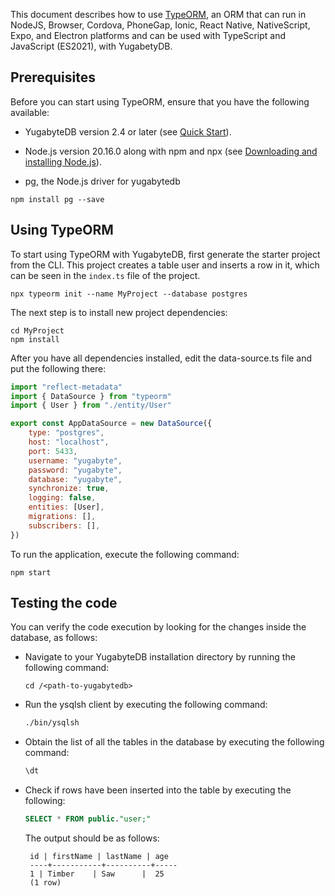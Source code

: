 <!---
title: Using TypeORM with YugabyteDB
linkTitle: TypeORM
description: Using TypeORM with YugabyteDB
menu:
  preview_integrations:
    identifier: typeorm
    parent: integrations
    weight: 571
type: docs
--->

This document describes how to use [TypeORM](https://typeorm.io/), an ORM that can run in NodeJS, Browser, Cordova, PhoneGap, Ionic, React Native, NativeScript, Expo, and Electron platforms and can be used with TypeScript and JavaScript (ES2021), with YugabetyDB.

## Prerequisites

Before you can start using TypeORM, ensure that you have the following available:

- YugabyteDB version 2.4 or later (see [Quick Start](/stable/quick-start/macos/)).

- Node.js version 20.16.0 along with npm and npx (see [Downloading and installing Node.js](https://docs.npmjs.com/downloading-and-installing-node-js-and-npm#using-a-node-installer-to-install-node-js-and-npm)).

-  pg, the Node.js driver for yugabytedb
```
npm install pg --save
```

## Using TypeORM

To start using TypeORM with YugabyteDB, first generate the starter project from the CLI. This project creates a table user and inserts a row in it, which can be seen in the `index.ts` file of the project.

```
npx typeorm init --name MyProject --database postgres
```

The next step is to install new project dependencies:

```
cd MyProject
npm install
```

After you have all dependencies installed, edit the data-source.ts file and put the following there:

```javascript
import "reflect-metadata"
import { DataSource } from "typeorm"
import { User } from "./entity/User"

export const AppDataSource = new DataSource({
    type: "postgres",
    host: "localhost",
    port: 5433,
    username: "yugabyte",
    password: "yugabyte",
    database: "yugabyte",
    synchronize: true,
    logging: false,
    entities: [User],
    migrations: [],
    subscribers: [],
})
```

To run the application, execute the following command:

```shell
npm start
```

## Testing the code

You can verify the code execution by looking for the changes inside the database, as follows:

- Navigate to your YugabyteDB installation directory by running the following command:

  ```shell
  cd /<path-to-yugabytedb>
  ```

- Run the ysqlsh client by executing the following command:

  ```sh
  ./bin/ysqlsh
  ```

- Obtain the list of all the tables in the database by executing the following command:

  ```sql
  \dt
  ```

- Check if rows have been inserted into the table by executing the following:

  ```sql
  SELECT * FROM public."user;"
  ```

  The output should be as follows:

  ```output
   id | firstName | lastName | age
   ----+-----------+----------+-----
   1 | Timber    | Saw      |  25
   (1 row)
  ```